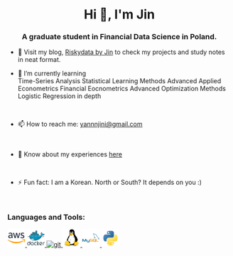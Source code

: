 <h1 align="center">Hi 👋, I'm Jin</h1>
<h3 align="center">A graduate student in Financial Data Science in Poland.</h3>

- 🔭 Visit my blog, [Riskydata by Jin](https://yanjini.github.io/blog) to check my projects and study notes in neat format.

- 🌱 I’m currently learning <br />
Time-Series Analysis
Statistical Learning Methods
Advanced Applied Econometrics
Financial Eocnometrics
Advanced Optimization Methods
Logistic Regression in depth
<br />

- 📫 How to reach me: yannnjini@gmail.com
<br />

- 📄 Know about my experiences [here](https://www.linkedin.com/in/yeongjin-song-259788256/)
<br />

- ⚡ Fun fact: I am a Korean. North or South? It depends on you :)
<br />


<h3 align="left">Languages and Tools:</h3>
<p align="left"> <a href="https://aws.amazon.com" target="_blank" rel="noreferrer"> <img src="https://raw.githubusercontent.com/devicons/devicon/master/icons/amazonwebservices/amazonwebservices-original-wordmark.svg" alt="aws" width="40" height="40"/> </a> <a href="https://www.docker.com/" target="_blank" rel="noreferrer"> <img src="https://raw.githubusercontent.com/devicons/devicon/master/icons/docker/docker-original-wordmark.svg" alt="docker" width="40" height="40"/> </a> <a href="https://git-scm.com/" target="_blank" rel="noreferrer"> <img src="https://www.vectorlogo.zone/logos/git-scm/git-scm-icon.svg" alt="git" width="40" height="40"/> </a> <a href="https://www.linux.org/" target="_blank" rel="noreferrer"> <img src="https://raw.githubusercontent.com/devicons/devicon/master/icons/linux/linux-original.svg" alt="linux" width="40" height="40"/> </a> <a href="https://www.mysql.com/" target="_blank" rel="noreferrer"> <img src="https://raw.githubusercontent.com/devicons/devicon/master/icons/mysql/mysql-original-wordmark.svg" alt="mysql" width="40" height="40"/> </a> <a href="https://www.python.org" target="_blank" rel="noreferrer"> <img src="https://raw.githubusercontent.com/devicons/devicon/master/icons/python/python-original.svg" alt="python" width="40" height="40"/> </a> </p>
